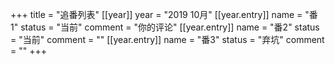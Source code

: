 +++
title = "追番列表"
[[year]]
    year = "2019 10月"
    [[year.entry]]
        name = "番1"
        status = "当前"
        comment = "你的评论"
    [[year.entry]]
        name = "番2"
        status = "当前"
        comment = ""
    [[year.entry]]
        name = "番3"
        status = "弃坑"
        comment = ""
+++